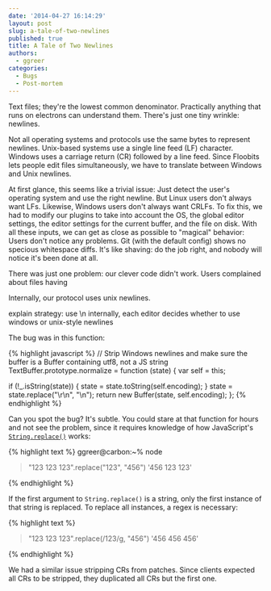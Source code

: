 ```yaml
---
date: '2014-04-27 16:14:29'
layout: post
slug: a-tale-of-two-newlines
published: true
title: A Tale of Two Newlines
authors:
  - ggreer
categories:
  - Bugs
  - Post-mortem
---
```


Text files; they're the lowest common denominator. Practically anything that runs on electrons can understand them. There's just one tiny wrinkle: newlines.

Not all operating systems and protocols use the same bytes to represent newlines. Unix-based systems use a single line feed (LF) character. Windows uses a carriage return (CR) followed by a line feed. Since Floobits lets people edit files simultaneously, we have to translate between Windows and Unix newlines.

At first glance, this seems like a trivial issue: Just detect the user's operating system and use the right newline. But Linux users don't always want LFs. Likewise, Windows users don't always want CRLFs. To fix this, we had to modify our plugins to take into account the OS, the global editor settings, the editor settings for the current buffer, and the file on disk. With all these inputs, we can get as close as possible to "magical" behavior: Users don't notice any problems. Git (with the default config) shows no specious whitespace diffs. It's like shaving: do the job right, and nobody will notice it's been done at all.

There was just one problem: our clever code didn't work. Users complained about files having 

Internally, our protocol uses unix newlines. 


explain strategy: use \n internally, each editor decides whether to use windows or unix-style newlines

The bug was in this function:

{% highlight javascript %}
// Strip Windows newlines and make sure the buffer is a Buffer containing utf8, not a JS string
TextBuffer.prototype.normalize = function (state) {
  var self = this;

  if (!_.isString(state)) {
    state = state.toString(self.encoding);
  }
  state = state.replace("\r\n", "\n");
  return new Buffer(state, self.encoding);
};
{% endhighlight %}

Can you spot the bug? It's subtle. You could stare at that function for hours and not see the problem, since it requires knowledge of how JavaScript's <code>[String.replace()](https://developer.mozilla.org/en-US/docs/Web/JavaScript/Reference/Global_Objects/String/replace)</code> works:

{% highlight text %}
ggreer@carbon:~% node
> "123 123 123".replace("123", "456")
'456 123 123'
> 
{% endhighlight %}

If the first argument to <code>String.replace()</code> is a string, only the first instance of that string is replaced. To replace all instances, a regex is necessary:

{% highlight text %}
> "123 123 123".replace(/123/g, "456")
'456 456 456'
> 
{% endhighlight %}

We had a similar issue stripping CRs from patches. Since clients expected all CRs to be stripped, they duplicated all CRs but the first one.

